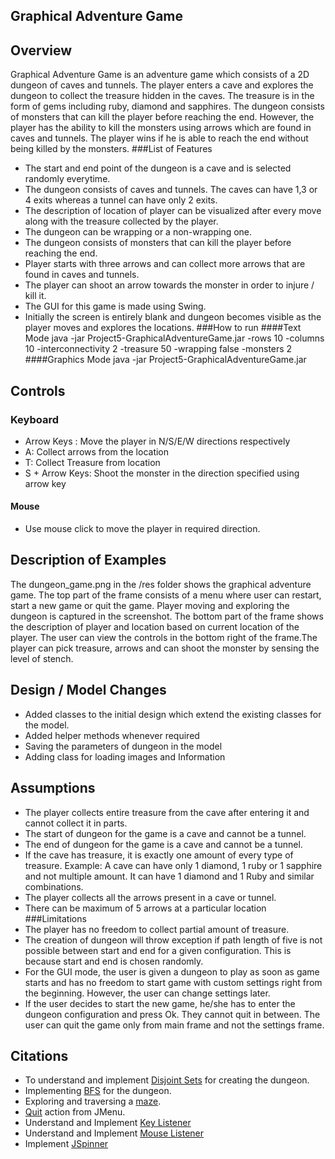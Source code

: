 ## Graphical Adventure Game

## Overview
Graphical Adventure Game is an adventure game which consists of a 2D dungeon of caves and tunnels. The player enters a cave and explores the dungeon to collect the treasure hidden in the caves. The treasure is in the form of gems including ruby, diamond and sapphires. The dungeon consists of monsters that can kill the player before reaching the end. However, the player has the ability to kill the monsters using arrows which are found in caves and tunnels. The player wins if he is able to reach the end without being killed by the monsters.
###List of Features
- The start and end point of the dungeon is a cave and is selected randomly everytime.
- The dungeon consists of caves and tunnels. The caves can have 1,3 or 4 exits whereas a tunnel can have only 2 exits.
- The description of location of player can be visualized after every move along with the treasure collected by the player.
- The dungeon can be wrapping or a non-wrapping one.
- The dungeon consists of monsters that can kill the player before reaching the end.
- Player starts with three arrows and can collect more arrows that are found in caves and tunnels.
- The player can shoot an arrow towards the monster in order to injure / kill it.
- The GUI for this game is made using Swing.
- Initially the screen is entirely blank and dungeon becomes visible as the player moves and explores the locations.
###How to run
####Text Mode
java -jar Project5-GraphicalAdventureGame.jar -rows 10 -columns 10 -interconnectivity 2 -treasure 50 -wrapping false -monsters 2 
####Graphics Mode
java -jar Project5-GraphicalAdventureGame.jar

## Controls
### Keyboard
- Arrow Keys : Move the player in N/S/E/W directions respectively
- A: Collect arrows from the location
- T: Collect Treasure from location
- S + Arrow Keys: Shoot the monster in the direction specified using arrow key
#### Mouse
- Use mouse click to move the player in required direction.

## Description of Examples
The dungeon_game.png in the /res folder shows the graphical adventure game. The top part of the frame consists of a menu where user can restart, start a new game or quit the game. Player moving and exploring the dungeon is captured in the screenshot. The bottom part of the frame shows the description of player and location based on current location of the player. The user can view the controls in the bottom right of the frame.The player can pick treasure, arrows and can shoot the monster by sensing the level of stench. 

## Design / Model Changes
- Added classes to the initial design which extend the existing classes for the model.
- Added helper methods whenever required
- Saving the parameters of dungeon in the model
- Adding class for loading images and Information

## Assumptions
- The player collects entire treasure from the cave after entering it and cannot collect it in parts.
- The start of dungeon for the game is a cave and cannot be a tunnel.
- The end of dungeon for the game is a cave and cannot be a tunnel.
- If the cave has treasure, it is exactly one amount of every type of treasure. Example: A cave can have only 1 diamond, 1 ruby or 1 sapphire and not multiple amount. It can have 1 diamond and 1 Ruby and similar combinations.
- The player collects all the arrows present in a cave or tunnel.
- There can be maximum of 5 arrows at a particular location
###Limitations
- The player has no freedom to collect partial amount of treasure.
- The creation of dungeon will throw exception if path length of five is not possible between start and end for a given configuration. This is because start and end is chosen randomly.
- For the GUI mode, the user is given a dungeon to play as soon as game starts and has no freedom to start game with custom settings right from the beginning. However, the user can change settings later. 
- If the user decides to start the new game, he/she has to enter the dungeon configuration and press Ok. They cannot quit in between. The user can quit the game only from main frame and not the settings frame.
## Citations
- To understand and implement [Disjoint Sets](https://www.techiedelight.com/disjoint-set-data-structure-union-find-algorithm/) for creating the dungeon.
- Implementing [BFS](https://www.geeksforgeeks.org/breadth-first-search-or-bfs-for-a-graph/) for the dungeon.
- Exploring and traversing a [maze](https://medium.com/geekculture/exploring-and-traversing-a-maze-c822790506a9).
- [Quit](https://stackoverflow.com/questions/33017359/how-to-make-window-close-on-clicking-exit-menuitem) action from JMenu.
- Understand and Implement [Key Listener](https://docs.oracle.com/javase/tutorial/uiswing/events/keylistener.html)
- Understand and Implement [Mouse Listener](https://docs.oracle.com/javase/tutorial/uiswing/events/mouselistener.html)
- Implement [JSpinner](https://stackoverflow.com/questions/10107422/jspinner-in-joptionpane)
